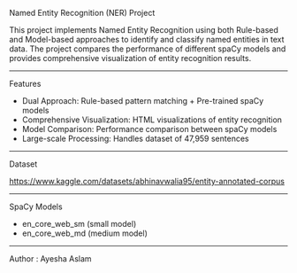 Named Entity Recognition (NER) Project

This project implements Named Entity Recognition using both Rule-based and Model-based approaches to identify and classify named entities in text data. The project compares the performance of different spaCy models and provides comprehensive visualization of entity recognition results.

---

Features
- Dual Approach: Rule-based pattern matching + Pre-trained spaCy models
- Comprehensive Visualization: HTML visualizations of entity recognition
- Model Comparison: Performance comparison between spaCy models
- Large-scale Processing: Handles dataset of 47,959 sentences

---

Dataset

https://www.kaggle.com/datasets/abhinavwalia95/entity-annotated-corpus

---

SpaCy Models

- en_core_web_sm (small model) 
- en_core_web_md (medium model)

---

Author : Ayesha Aslam

